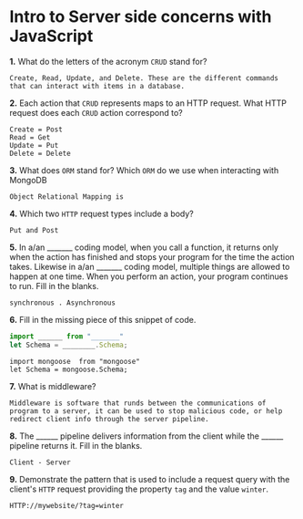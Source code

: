 # Intro to Server side concerns with JavaScript

**1.** What do the letters of the acronym `CRUD` stand for?
<!-- enter you answer in the space below -->
```
Create, Read, Update, and Delete. These are the different commands that can interact with items in a database.
```
**2.** Each action that `CRUD` represents maps to an HTTP request. What HTTP request does each `CRUD` action correspond to?
<!-- enter you answer in the space below -->
```
Create = Post
Read = Get
Update = Put
Delete = Delete
```
**3.** What does `ORM` stand for? Which `ORM` do we use when interacting with MongoDB
<!-- enter you answer in the space below -->
```
Object Relational Mapping is 
```
**4.** Which two `HTTP` request types include a body?
<!-- enter you answer in the space below -->
```
Put and Post
```
**5.** In a/an _______ coding model, when you call a function, it returns only when the action has finished and stops your program for the time the action takes. Likewise in a/an _______ coding model, multiple things are allowed to happen at one time. When you perform an action, your program continues to run.  Fill in the blanks.
<!-- enter you answer in the space below -->
```
synchronous . Asynchronous 
```

**6.** Fill in the missing piece of this snippet of code.
```js
import ______ from "_______"
let Schema = ________.Schema;
```
<!-- enter you answer in the space below -->
```
import mongoose  from "mongoose"
let Schema = mongoose.Schema;
```
**7.** What is middleware?
<!-- enter you answer in the space below -->
```
Middleware is software that runds between the communications of program to a server, it can be used to stop malicious code, or help redirect client info through the server pipeline.
```
**8.** The ______ pipeline delivers information from the client while the ______ pipeline returns it. Fill in the blanks. 
<!-- enter you answer in the space below -->
```
Client - Server
```
**9.** 
Demonstrate the pattern that is used to include a request query with the client's `HTTP` request providing the property `tag` and the value `winter`.
<!-- enter you answer in the space below -->
```
HTTP://mywebsite/?tag=winter
```